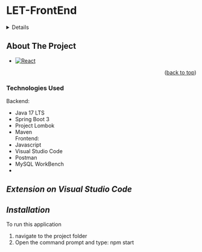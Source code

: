 # LET-FrontEnd
 
<!-- TABLE OF CONTENTS -->
<details>
 
  * [_About The Project_](#about-the-project)
  * [_Technologies Used_](#technologies-used)
  * [_Extension on Visual Studio Code_](#extension-on-visual-studio-code)
  * [_Requirements_](#requirements)
  * [_Installation_](#installation)
  * [_Contributing_](#contributing)
  * [_License_](#license)
  * [_Acknowledgements_](#acknowledgements)
</details>

## About The Project
* [![React][React.js]][React-url]

<p align="right">(<a href="#readme-top">back to top</a>)</p>

### Technologies Used
Backend:
+ Java 17 LTS  <br/>
+ Spring Boot 3 <br/>
+ Project Lombok <br/>
+ Maven <br/>
Frontend:
+ Javascript
+ Visual Studio Code
+ Postman
+ MySQL WorkBench
+ 

## _Extension on Visual Studio Code_

## _Installation_
 To run this application
 1. navigate to the project folder 
 2. Open the command prompt and type: npm start

<!-- MARKDOWN LINKS & IMAGES -->
<!-- https://www.markdownguide.org/basic-syntax/#reference-style-links -->
[React.js]: https://img.shields.io/badge/React-20232A?style=for-the-badge&logo=react&logoColor=61DAFB
[React-url]: https://reactjs.org/
